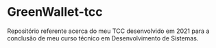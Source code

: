 # GreenWallet-tcc
Repositório referente acerca do meu TCC desenvolvido em 2021 para a conclusão de meu curso técnico em Desenvolvimento de Sistemas.
